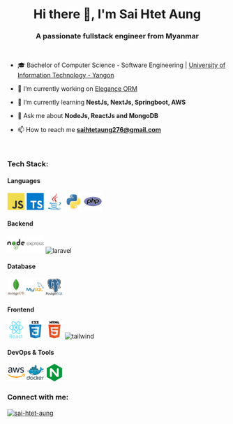 <h1 align="center">Hi there 👋, I'm Sai Htet Aung</h1>
<h3 align="center">A passionate fullstack engineer from Myanmar</h3>
<br>

- 🎓 Bachelor of Computer Science - Software Engineering | [University of Information Technology - Yangon](https://www.uit.edu.mm/)

- 🔭 I’m currently working on [Elegance ORM](https://github.com/SaiHtetAung-mn/mini-orm-ts)

- 🌱 I’m currently learning **NestJs, NextJs, Springboot, AWS**

- 💬 Ask me about **NodeJs, ReactJs and MongoDB**

- 📫 How to reach me **saihtetaung276@gmail.com**

<br>

<h3 align="left">Tech Stack:</h3>
<h4>Languages</h4>
<span>
    <img
      src="https://raw.githubusercontent.com/devicons/devicon/master/icons/javascript/javascript-original.svg"
      alt="javascript"
      width="40"
      height="40"
    />
</span>
<span>
  <img
    src="https://raw.githubusercontent.com/devicons/devicon/master/icons/typescript/typescript-original.svg"
    alt="typescript"
    width="40"
    height="40"
  />
</span>
<span>
  <img
    src="https://raw.githubusercontent.com/devicons/devicon/master/icons/java/java-original.svg"
    alt="java"
    width="40"
    height="40"
  />
</span>
<span>
  <img
    src="https://raw.githubusercontent.com/devicons/devicon/master/icons/python/python-original.svg"
    alt="python"
    width="40"
    height="40"
  />
</span>
<span>
  <img
    src="https://raw.githubusercontent.com/devicons/devicon/master/icons/php/php-original.svg"
    alt="php"
    width="40"
    height="40"
  />
</span>

<h4>Backend</h4>
<span>
  <img
    src="https://raw.githubusercontent.com/devicons/devicon/master/icons/nodejs/nodejs-original-wordmark.svg"
    alt="nodejs"
    width="40"
    height="40"
  />
</span>
<span>
  <img
    src="https://raw.githubusercontent.com/devicons/devicon/master/icons/express/express-original-wordmark.svg"
    alt="express"
    width="40"
    height="40"
  />
</span>
<span>
  <img
    src="https://logowik.com/content/uploads/images/laravel8530.jpg"
    alt="laravel"
    width="40"
    height="40"
  />
</span>

<h4>Database</h4>
<span>
  <img
    src="https://raw.githubusercontent.com/devicons/devicon/master/icons/mongodb/mongodb-original-wordmark.svg"
    alt="mongodb"
    width="40"
    height="40"
  />
</span>
<span>
  <img
    src="https://raw.githubusercontent.com/devicons/devicon/master/icons/mysql/mysql-original-wordmark.svg"
    alt="mysql"
    width="40"
    height="40"
  />
</span>
<span>
  <img
    src="https://raw.githubusercontent.com/devicons/devicon/master/icons/postgresql/postgresql-original-wordmark.svg"
    alt="postgresql"
    width="40"
    height="40"
  />
</span>

<h4>Frontend</h4>
<span>
  <img
    src="https://raw.githubusercontent.com/devicons/devicon/master/icons/react/react-original-wordmark.svg"
    alt="react"
    width="40"
    height="40"
  />
</span>


<span>
  <img
    src="https://raw.githubusercontent.com/devicons/devicon/master/icons/css3/css3-original-wordmark.svg"
    alt="css3"
    width="40"
    height="40"
  />
</span>

<span>
  <img
    src="https://raw.githubusercontent.com/devicons/devicon/master/icons/html5/html5-original-wordmark.svg"
    alt="html5"
    width="40"
    height="40"
  />
</span>

<span>
  <img
    src="https://www.vectorlogo.zone/logos/tailwindcss/tailwindcss-icon.svg"
    alt="tailwind"
    width="40"
    height="40"
  />
</span>

<h4>DevOps & Tools</h4>
<span>
  <img
    src="https://raw.githubusercontent.com/devicons/devicon/master/icons/amazonwebservices/amazonwebservices-original-wordmark.svg"
    alt="aws"
    width="40"
    height="40"
  />
</span>
<span>
  <img
    src="https://raw.githubusercontent.com/devicons/devicon/master/icons/docker/docker-original-wordmark.svg"
    alt="docker"
    width="40"
    height="40"
  />
</span>
<span>
  <img
    src="https://raw.githubusercontent.com/devicons/devicon/master/icons/nginx/nginx-original.svg"
    alt="nginx"
    width="40"
    height="40"
  />
</span>

<br>
<h3 align="left">Connect with me:</h3>
<p align="left">
<a href="https://linkedin.com/in/sai-htet-aung" target="blank"><img align="center" src="https://raw.githubusercontent.com/rahuldkjain/github-profile-readme-generator/master/src/images/icons/Social/linked-in-alt.svg" alt="sai-htet-aung" height="30" width="40" /></a>
</p>

